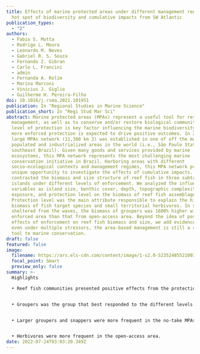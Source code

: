 ```yaml
---
title: Effects of marine protected areas under different management regimes in a
  hot spot of biodiversity and cumulative impacts from SW Atlantic
publication_types:
  - "2"
authors:
  - Fabio S. Motta
  - Rodrigo L. Moura
  - Leonardo M. Neves
  - Gabriel R. S. Souza
  - Fernando Z. Gibran
  - Carlo L. Francini
  - admin
  - Fernanda A. Rolim
  - Marina Marconi
  - Vinicius J. Giglio
  - Guilherme H. Pereira-Filho
doi: 10.1016/j.rsma.2021.101951
publication: In "Regional Studies in Marine Science"
publication_short: In "Regi Stud Mar Sci"
abstract: Marine protected areas (MPAs) represent a useful tool for resource
  management, as well as to conserve and/or restore biological communities. The
  level of protection is key factor influencing the marine biodiversity, where a
  more enforced protection is expected to drive positive outcomes. In 2008, a
  large MPAs network (11,380 km 2) was established in one of off the most
  populated and industrialized areas in the world (i.e., São Paulo State coast,
  southeast Brazil). Given many goods and services provided by marine
  ecosystems, this MPA network represents the most challenging marine
  conservation initiative in Brazil. Harboring​ areas with different
  socio-ecological contexts and management regimes, this MPA network provides a
  unique opportunity to investigate the effects of cumulative impacts. We
  contrasted the biomass and size structure of reef fish in three subtropical
  islands under different levels of enforcement. We analyzed the influence of
  variables as island size, benthic cover, depth, topographic complexity, wave
  exposure, and protection level on the biomass of reef fish assemblages.
  Protection level was the main attribute responsible to explain the high
  biomass of fish target species and small territorial herbivores. In sites
  sheltered from the waves, the biomass of groupers was 1600% higher within
  enforced area than that from open-access area. Beyond the idea of positive
  effects of enforcement on reef fish biomass and size, we add evidences that
  even under multiple stressors, the area-based management is still a strong
  tool to marine conservation.
draft: false
featured: false
image:
  filename: https://ars.els-cdn.com/content/image/1-s2.0-S2352485521003431-ga1.jpg
  focal_point: Smart
  preview_only: false
summary: >-
  Highlights

  • Reef fish communities presented positive effects from the protection against fisheries.


  • Groupers was the group that best responded to the different levels of protection.


  • Larger groupers and snappers were more frequent in the no-take MPAs.


  • Herbivores were more frequent in the open-access area.
date: 2022-07-24T03:03:20.349Z
---
```

